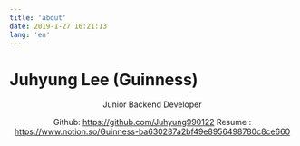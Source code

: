 ```yaml
---
title: 'about'
date: 2019-1-27 16:21:13
lang: 'en'
---
```


# Juhyung Lee (Guinness)

<div align="center">

Junior Backend Developer


Github: https://github.com/Juhyung990122
Resume : https://www.notion.so/Guinness-ba630287a2bf49e8956498780c8ce660


</div>
